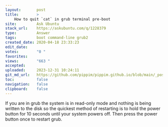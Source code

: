 ```yaml
---
layout:       post
title:        >
    How to quit `cat` in grub terminal pre-boot
site:         Ask Ubuntu
stack_url:    https://askubuntu.com/q/1228379
type:         Answer
tags:         boot command-line grub2
created_date: 2020-04-18 23:33:23
edit_date:    
votes:        "0 "
favorites:    
views:        "663 "
accepted:     
uploaded:     2023-12-31 10:24:11
git_md_url:   https://github.com/pippim/pippim.github.io/blob/main/_posts/2020/2020-04-18-How-to-quit-_cat_-in-grub-terminal-pre-boot.md
toc:          false
navigation:   false
clipboard:    false
---
```


If you are in grub the system is in read-only mode and nothing is being written to the disk so the quickest method of restarting is to hold the power button for 10 seconds until your system powers off. Then press the power button once to restart grub.
